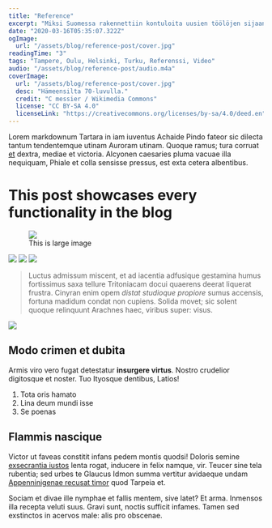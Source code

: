 ```yaml
---
title: "Reference"
excerpt: "Miksi Suomessa rakennettiin kontuloita uusien töölöjen sijaan 60-70 luvuilla?"
date: "2020-03-16T05:35:07.322Z"
ogImage:
  url: "/assets/blog/reference-post/cover.jpg"
readingTime: "3"
tags: "Tampere, Oulu, Helsinki, Turku, Referenssi, Video"
audio: "/assets/blog/reference-post/audio.m4a"
coverImage:
  url: "/assets/blog/reference-post/cover.jpg"
  desc: "Hämeensilta 70-luvulla."
  credit: "C messier / Wikimedia Commons"
  license: "CC BY-SA 4.0"
  licenseLink: "https://creativecommons.org/licenses/by-sa/4.0/deed.en"
---
```


Lorem markdownum Tartara in iam iuventus Achaide Pindo fateor sic dilecta tantum
tendentemque utinam Auroram utinam. Quoque ramus; tura corruat
[et](http://exigit-et.io/) dextra, mediae et victoria. Alcyonen caesaries pluma
vacuae illa nequiquam, Phiale et colla sensisse pressus, est exta cetera
albentibus.

# This post showcases every functionality in the blog

<figure>
  <img src="/assets/blog/reference-post/cover.jpg" />
  <figcaption>This is large image</figcaption>
</figure>

<native-gallery>
  <img src="/assets/blog/reference-post/cover.jpg" id="img1" />
  <img src="/assets/blog/reference-post/cover.jpg" id="img2" />
  <img src="/assets/blog/reference-post/cover.jpg" id="img3" />
</native-gallery>

> Luctus admissum miscent, et ad iacentia adfusique gestamina humus fortissimus
> saxa tellure Tritoniacam docui quaerens deerat liquerat frustra. Cinyran enim
> opem _distat studioque propiore_ sumus accensis, fortuna madidum condat non
> cupiens. Solida movet; sic solent quoque relinquunt Arachnes haec, viribus
> super: visus.

![](/assets/blog/reference-post/cover.jpg)

## Modo crimen et dubita

Armis viro vero fugat detestatur **insurgere virtus**. Nostro crudelior
digitosque et noster. Tuo Ityosque dentibus, Latios!

1. Tota oris hamato
2. Lina deum mundi isse
3. Se poenas

## Flammis nascique

Victor ut faveas constitit infans pedem montis quodsi! Doloris semine
[exsecrantia iustos](http://suo.com/atramnisi) lenta rogat, inducere in felix
namque, vir. Teucer sine tela rubentia; sed urbes te Glaucus Idmon summa
vertitur avidaeque undam [Appenninigenae recusat
timor](http://deum.net/non-parte) quod Tarpeia et.

Sociam et divae ille nymphae et fallis mentem, sive latet? Et arma. Inmensos
illa recepta veluti suus. Gravi sunt, noctis sufficit infames. Tamen sed
exstinctos in acervos male: alis pro obscenae.
